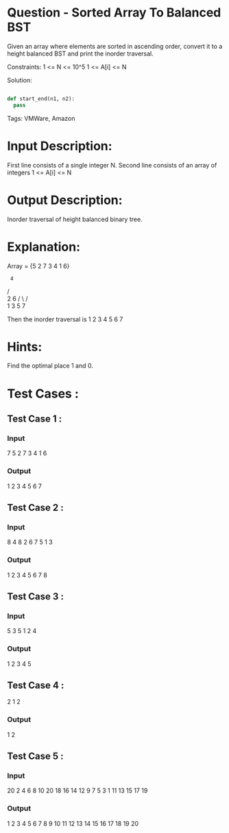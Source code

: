 # Question - Sorted Array To Balanced BST
Given an array where elements are sorted in ascending order, convert it to a height balanced BST and print the inorder traversal.

Constraints:
1 <= N <= 10^5
1 <= A[i] <= N

Solution:

```python

def start_end(n1, n2):
  pass

```

Tags:
VMWare, Amazon

# Input Description:
First line consists of a single integer N.
Second line consists of an array of integers 1 <= A[i] <= N

# Output Description:
Inorder traversal of height balanced binary tree.

# Explanation:
Array = {5 2 7 3 4 1 6} 

     4
   /   \
  2     6
 / \   / \
1   3 5   7

Then the inorder traversal is 1 2 3 4 5 6 7

# Hints:
Find the optimal place 1 and 0.

# Test Cases :
## Test Case 1 :
### Input
7
5 2 7 3 4 1 6
### Output
1 2 3 4 5 6 7


## Test Case 2 :
### Input
8
4 8 2 6 7 5 1 3
### Output
1 2 3 4 5 6 7 8


## Test Case 3 :
### Input
5
3 5 1 2 4
### Output
1 2 3 4 5

## Test Case 4 :
2
1 2
### Output
1 2


## Test Case 5 :
### Input
20
2 4 6 8 10 20 18 16 14 12 9 7 5 3 1 11 13 15 17 19
### Output
1 2 3 4 5 6 7 8 9 10 11 12 13 14 15 16 17 18 19 20
